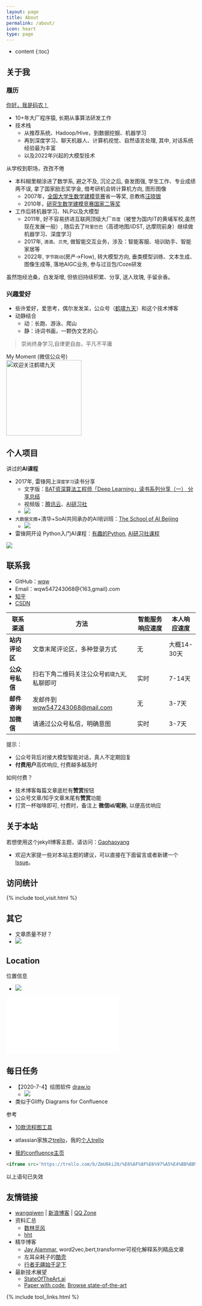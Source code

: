```yaml
---
layout: page
title: About
permalink: /about/
icon: heart
type: page
---
```


* content
{:toc}

## 关于我


### 履历

[你好，我是码农！](https://mp.weixin.qq.com/s?__biz=MjM5ODY2OTQyNg==&mid=502284435&idx=1&sn=b40f727830cae264e65c29c75f75ee70&chksm=3ec3dd8e09b45498b3bc2efccc3fe52a2f79e8f424774dc4afaedb84b3bfc0954968b7a678de&mpshare=1&scene=23&srcid&sharer_sharetime=1564480271727&sharer_shareid=b8d409494a5439418f4a89712efcd92a%23rd)
- 10+年大厂程序猿, 长期从事算法研发工作
- 技术栈
  - 从推荐系统、Hadoop/Hive，到数据挖掘、机器学习
  - 再到深度学习、聊天机器人、计算机视觉、自然语言处理, 其中, 对话系统经验最为丰富
  - 以及2022年兴起的大模型技术

从学校到职场，孜孜不倦
- 本科糊里糊涂进了数学系, 避之不及, 沉沦之后, 奋发图强, 学生工作、专业成绩两不误, 拿了国家励志奖学金, 借考研机会转计算机方向, 图形图像
  - 2007年，[全国大学生数学建模竞赛](http://www.mcm.edu.cn/index_cn.html)省一等奖, 总教练[汪晓银](https://www.x-mol.com/university/faculty/99162)
  - 2010年，[研究生数学建模竞赛国家二等奖](https://news.cau.edu.cn/art/2010/12/6/art_10889_213074.html)
- 工作后转机器学习、NLP以及大模型
  - 2011年, 好不容易挤进互联网顶级大厂`百度`（被誉为国内IT的黄埔军校,虽然现在发展一般）, 随后去了`阿里巴巴`（高德地图/iDST, 达摩院前身）继续做机器学习、深度学习
  - 2017年, `滴滴`、`贝壳`, 做智能交互业务，涉及：智能客服、培训助手、智能家居等
  - 2022年, `字节跳动`(房产→Flow), 转大模型方向, 垂类模型训练、文本生成、图像生成等, 落地AIGC业务, 参与过豆包/Coze研发


虽然饱经沧桑，白发渐增, 但依旧持续积累、分享, 送人玫瑰, 手留余香。


### 兴趣爱好

- 些许爱好，爱思考，偶尔发发呆，公众号（[鹤啸九天](http://mp.weixin.qq.com/mp/homepage?__biz=MjM5ODY2OTQyNg==&hid=1&sn=259f54743846ee6be7585e06be6e267e&scene=18%23wechat_redirect)）和这个技术博客
- 动静结合
  - 动：长跑、游泳、爬山
  - 静：诗词书画，一颗伪文艺的心

> 崇尚终身学习,自律更自由，平凡不平庸

 <div>My Moment (微信公众号)</div>

<img src="{{site.url}}/wqw/fig/wqw.png" alt="欢迎关注鹤啸九天" height="200" width="200" />



## 个人项目

讲过的**AI课程**
- 2017年, 雷锋网上`深度学习`读书分享
  - 文字版：[BAT资深算法工程师「Deep Learning」读书系列分享（一） 分享总结](https://www.leiphone.com/news/201708/LEBNjZzvm0Q3Ipp0.html)
  - 视频版：[腾讯云](https://cloud.tencent.com/edu/learning/course-1042-825)、[AI研习社](https://www.yanxishe.com/center/teachingCourses/4101350)
  - ![](https://static.leiphone.com/uploads/new/article/740_740/201708/598fd35654561.jpg)
- `大数据文摘`+清华+SoAI共同承办的AI培训班：[The School of AI Beijing](https://wqw547243068.github.io/school-of-ai-beijing)
  - ![](https://wqw547243068.github.io/school-of-ai-beijing/other/bdd_siraj.png)
- 雷锋网开设 Python入门AI课程：[有趣的Python](https://wqw547243068.github.io/Python-learning), [AI研习社课程](https://mooc.yanxishe.com/course/489)

[![](https://static.mooc.ai/files/course/2018/05-08/17590372d80d143595.jpg)](http://www.mooc.ai/course/489)



## 联系我

* GitHub：[wqw](https://github.com/wqw547243068)
* Email：wqw547243068@{163,gmail}.com
* [知乎](https://www.zhihu.com/people/wangqiwen/activities)
* [CSDN](http://blog.csdn.net/wqw547243068)


|联系渠道|方法|智能服务响应速度|本人响应速度|
|---|---|---|---|
|**站内评论区**|文章末尾评论区，多种登录方式|无|大概14-30天|
|**公众号私信**|扫右下角二维码关注公众号`鹤啸九天`, 私聊即可|实时|7-14天|
|**邮件咨询**|发邮件到 wqw547243068@mail.com |无|3-7天|
|**加微信**|请通过公众号私信，明确意图|实时|3-7天|


提示：
- 公众号背后对接大模型智能对话，真人不定期回复
- **付费用户**高优响应, 付费越多越及时

如何付费？
- 技术博客每篇文章底栏有**赞赏**按钮
- 公众号文章/知乎文章末尾有**赞赏**功能
- 打赏一杯咖啡即可, 付费时，备注上 **微信id/昵称**, 以便高优响应



## 关于本站

若想使用这个jekyll博客主题，请访问：[Gaohaoyang](https://github.com/Gaohaoyang/gaohaoyang.github.io)
- 欢迎大家提一些对本站主题的建议，可以直接在下面留言或者新建一个 [Issue](https://github.com/wqw547243068/wqw547243068.github.io/issues)。


## 访问统计

<!-- 访问统计可视化工具 -->
{% include tool_visit.html %}

## 其它

- 文章质量不好？
- ![](https://static.segmentfault.com/v-5d2ffc9a/global/img/404.svg)

## Location

位置信息
- ![]({{site.url}}/wqw/fig/beijing_north.png)

<iframe src="{{ site.url }}/wqw/demo/tool_map.html" frameborder='0' scrolling='no' allowfullscreen="true"></iframe>


## 每日任务

- 【2020-7-4】绘图软件 [draw.io](https://www.draw.io/)
  - ![](https://tukuimg.bdstatic.com/scrop/468c0e017cdff12b6a2413b2c82c88a2.gif)
- 类似于Gliffy Diagrams for Confluence

参考
- [10款流程图工具](https://baijiahao.baidu.com/s?id=1668266730880239997)

- atlassian家族之[trello](https://trello.com/)，我的[个人trello](https://trello.com/b/ZmU6ki20/%E6%AF%8F%E6%97%A5%E4%BB%BB%E5%8A%A1)
- [我的confluence主页](https://wangqiwen.atlassian.net/wiki/spaces/WQW)

```html
<iframe src='https://trello.com/b/ZmU6ki20/%E6%AF%8F%E6%97%A5%E4%BB%BB%E5%8A%A1' width='750' height='540' frameborder='0' scrolling='no' allowfullscreen="true"></iframe>
```

以上语句已失效


## 友情链接

-  [wangqiwen](https://github.com/wqw547243068) \| [新浪博客](http://blog.sina.com.cn/s/articlelist_1232977597_0_1.html) \| [QQ Zone](https://user.qzone.qq.com/547243068)
- 资料汇总
   - [数林觅风](https://woaielf.github.io/)
   - [hht](https://xhhszc.github.io/)
- 精华博客
   - [Jay Alammar](https://jalammar.github.io/), word2vec,bert,transformer可视化解释系列精品文章
   - 左耳朵耗子的[酷壳](https://coolshell.cn/)
   - [行者无疆始于足下](http://cnlox.is-programmer.com/posts/43206.html#comments)
- 最新技术展望
   - [StateOfTheArt.ai](https://www.stateoftheart.ai/)
   - [Paper with code](https://paperswithcode.com/), [Browse state-of-the-art](https://paperswithcode.com/sota)

{% include tool_links.html %}

